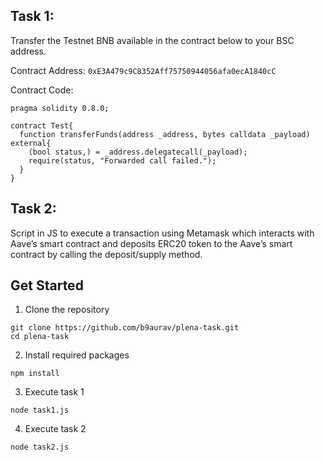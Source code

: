 ## Task 1: 
Transfer the Testnet BNB available in the contract below to your BSC address.

Contract Address:
`0xE3A479c9C8352Aff75750944056afa0ecA1840cC`

Contract Code: 
```
pragma solidity 0.8.0;

contract Test{
  function transferFunds(address _address, bytes calldata _payload) external{
    (bool status,) = _address.delegatecall(_payload);
    require(status, "Forwarded call failed.");
  }
}
```

## Task 2:
Script in JS to execute a transaction using Metamask which interacts with Aave’s smart contract and deposits ERC20 token to the Aave’s smart contract by calling the deposit/supply method. 

## Get Started
1. Clone the repository
```
git clone https://github.com/b9aurav/plena-task.git
cd plena-task
```
2. Install required packages
```
npm install
```
3. Execute task 1
```
node task1.js
```
4. Execute task 2
```
node task2.js
```